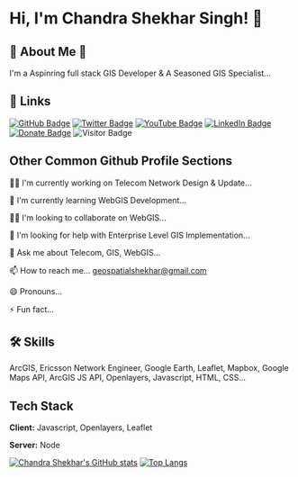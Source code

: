 

# Hi, I'm Chandra Shekhar Singh! 👋



## 🚀 About Me 🚀
I'm a Aspinring full stack GIS Developer & A Seasoned GIS Specialist...


## 🔗 Links
[![GitHub Badge](https://img.shields.io/github/followers/gismastermind?style=social)](https://github.com/gismastermind?tab=followers)
[![Twitter Badge](https://img.shields.io/twitter/follow/gismastermind?style=social)](https://twitter.com/dm_shekhars)
[![YouTube Badge](https://img.shields.io/badge/My-YouTube-red)]((https://www.youtube.com/channel/UCsUwhh1Ok7iOfyXYitJL6yg))
[![LinkedIn Badge](https://img.shields.io/badge/My-LinkedIn-blue)](https://www.linkedin.com/in/chandrashekharsinghofficial/)
[![Donate Badge](https://img.shields.io/badge/Donate-Buy%20me%20a%20coffee-yellowgreen.svg)](https://www.buymeacoffee.com/gismastermind)
![Visitor Badge](https://visitor-badge.laobi.icu/badge?page_id=gismastermind.gismastermind)


## Other Common Github Profile Sections
👩‍💻 I'm currently working on Telecom Network Design & Update...

🧠 I'm currently learning WebGIS Development...

👯‍♀️ I'm looking to collaborate on WebGIS...

🤔 I'm looking for help with Enterprise Level GIS Implementation...

💬 Ask me about Telecom, GIS, WebGIS...

📫 How to reach me... geospatialshekhar@gmail.com

😄 Pronouns...

⚡️ Fun fact...


## 🛠 Skills
ArcGIS, Ericsson Network Engineer, Google Earth, Leaflet, Mapbox, Google Maps API, ArcGIS JS API, Openlayers, Javascript, HTML, CSS...


## Tech Stack

**Client:** Javascript, Openlayers, Leaflet

**Server:** Node

[![Chandra Shekhar's GitHub stats](https://github-readme-stats.vercel.app/api?username=gismastermind)](https://github.com/gismastermind/github-readme-stats)
[![Top Langs](https://github-readme-stats.vercel.app/api/top-langs/?username=gismastermind)](https://github.com/gismastermind/github-readme-stats)
